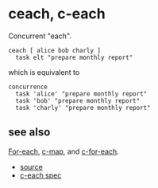 
# ceach, c-each

Concurrent "each".

```
ceach [ alice bob charly ]
  task elt "prepare monthly report"
```
which is equivalent to
```
concurrence
  task 'alice' "prepare monthly report"
  task 'bob' "prepare monthly report"
  task 'charly' "prepare monthly report"
```

## see also

[For-each](for_each.md), [c-map](c_map.md), and [c-for-each](c_for_each.md).


* [source](https://github.com/floraison/flor/tree/master/lib/flor/punit/c_each.rb)
* [c-each spec](https://github.com/floraison/flor/tree/master/spec/punit/c_each_spec.rb)

